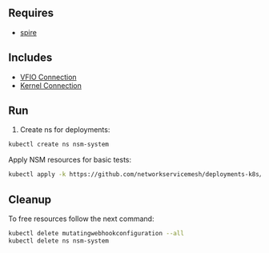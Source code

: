 ## Requires

- [spire](../spire)

## Includes

- [VFIO Connection](../use-cases/Vfio2Noop)
- [Kernel Connection](../use-cases/SriovKernel2Noop)

## Run

1. Create ns for deployments:
```bash
kubectl create ns nsm-system
```

Apply NSM resources for basic tests:
```bash
kubectl apply -k https://github.com/networkservicemesh/deployments-k8s/examples/sriov?ref=e94d468f372247ee0f910772adba49b6f9514c9f
```

## Cleanup

To free resources follow the next command:
```bash
kubectl delete mutatingwebhookconfiguration --all
kubectl delete ns nsm-system
```
